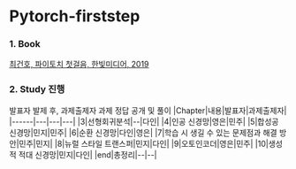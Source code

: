 # Pytorch-firststep


### 1. Book
[최건호, 파이토치 첫걸음, 한빛미디어, 2019](https://www.hanbit.co.kr/store/books/look.php?p_code=B7818450418)

### 2. Study 진행
발표자 발제 후, 과제출제자 과제 정답 공개 및 풀이
|Chapter|내용|발표자|과제출제자|
|------|---|---|---|
|3|선형회귀분석|--|다인|
|4|인공 신경망|영은|민주|
|5|합성공 신경망|민지|민주|
|6|순환 신경망|다인|영은|
|7|학습 시 생길 수 있는 문제점과 해결 방안|민주|민지|
|8|뉴럴 스타일 트랜스퍼|민지|다인|
|9|오토인코더|영은|민주|
|10|생성적 적대 신경망|민지|다인|
|end|총정리|--|--|
